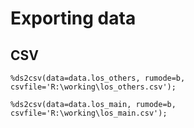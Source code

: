 

# Exporting data

## CSV

```
%ds2csv(data=data.los_others, rumode=b, csvfile='R:\working\los_others.csv');

%ds2csv(data=data.los_main, rumode=b, csvfile='R:\working\los_main.csv');
```

